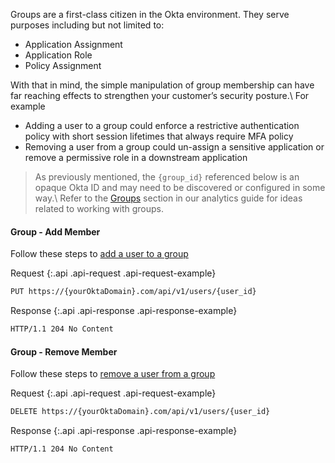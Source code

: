 
Groups are a first-class citizen in the Okta environment. They serve purposes including but not limited to:

+ Application Assignment
+ Application Role
+ Policy Assignment

With that in mind, the simple manipulation of group membership can have far reaching effects to strengthen your customer’s security posture.\\
For example

+ Adding a user to a group could enforce a restrictive authentication policy with short session lifetimes that always require MFA policy
+ Removing a user from a group could un-assign a sensitive application or remove a permissive role in a downstream application

> As previously mentioned, the `{group_id}` referenced below is an opaque Okta ID and may need to be discovered or configured in some way.\\
Refer to the [Groups](./security-analytics.html#groups) section in our analytics guide for ideas related to working with groups.

#### Group - Add Member

Follow these steps to [add a user to a group](../../docs/api/resources/groups.html#add-user-to-group)

Request
{:.api .api-request .api-request-example}

```sh
PUT https://{yourOktaDomain}.com/api/v1/users/{user_id}
```

Response
{:.api .api-response .api-response-example}

```sh
HTTP/1.1 204 No Content
```

#### Group - Remove Member

Follow these steps to [remove a user from a group](../../docs/api/resources/groups.html#remove-user-from-group)

Request
{:.api .api-request .api-request-example}

```sh
DELETE https://{yourOktaDomain}.com/api/v1/users/{user_id}
```

Response
{:.api .api-response .api-response-example}

```sh
HTTP/1.1 204 No Content
```
